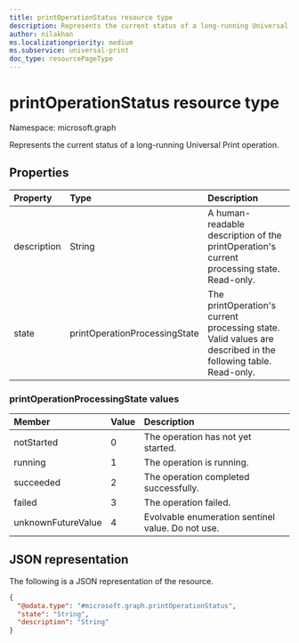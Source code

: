```yaml
---
title: printOperationStatus resource type
description: Represents the current status of a long-running Universal Print operation.
author: nilakhan
ms.localizationpriority: medium
ms.subservice: universal-print
doc_type: resourcePageType
---
```


# printOperationStatus resource type

Namespace: microsoft.graph

Represents the current status of a long-running Universal Print operation.

## Properties
|Property|Type|Description|
|:---|:---|:---|
|description|String|A human-readable description of the printOperation's current processing state. Read-only.|
|state|printOperationProcessingState|The printOperation's current processing state. Valid values are described in the following table. Read-only.|

### printOperationProcessingState values

|Member|Value|Description|
|:---|:---|:---|
|notStarted|0|The operation has not yet started.|
|running|1|The operation is running.|
|succeeded|2|The operation completed successfully.|
|failed|3|The operation failed.|
|unknownFutureValue|4|Evolvable enumeration sentinel value. Do not use.|

## JSON representation
The following is a JSON representation of the resource.
<!-- {
  "blockType": "resource",
  "@odata.type": "microsoft.graph.printOperationStatus"
}
-->
``` json
{
  "@odata.type": "#microsoft.graph.printOperationStatus",
  "state": "String",
  "description": "String"
}
```


